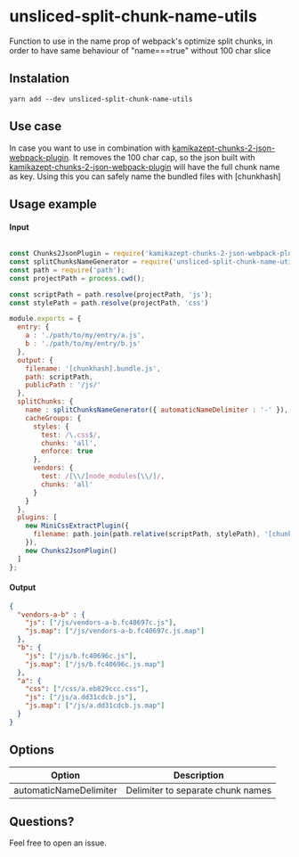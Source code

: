 # unsliced-split-chunk-name-utils
Function to use in the name prop of webpack's optimize split chunks, in order to have same behaviour of "name===true" without 100 char slice

## Instalation 

```
yarn add --dev unsliced-split-chunk-name-utils
```

## Use case

In case you want to use in combination with [kamikazept-chunks-2-json-webpack-plugin](https://github.com/kamikazePT/chunks-2-json-webpack-plugin).
It removes the 100 char cap, so the json built with [kamikazept-chunks-2-json-webpack-plugin](https://github.com/kamikazePT/chunks-2-json-webpack-plugin) will have the full chunk name as key.
Using this you can safely name the bundled files with [chunkhash]

## Usage example

#### Input

```javascript

const Chunks2JsonPlugin = require('kamikazept-chunks-2-json-webpack-plugin');
const splitChunksNameGenerator = require('unsliced-split-chunk-name-utils');
const path = require('path');
const projectPath = process.cwd();

const scriptPath = path.resolve(projectPath, 'js');
const stylePath = path.resolve(projectPath, 'css')

module.exports = {
  entry: {
    a : './path/to/my/entry/a.js',
    b : './path/to/my/entry/b.js'
  },
  output: {
    filename: '[chunkhash].bundle.js',
    path: scriptPath,
    publicPath : '/js/'
  },
  splitChunks: {
    name : splitChunksNameGenerator({ automaticNameDelimiter : '-' }),
    cacheGroups: {
      styles: {
        test: /\.css$/,
        chunks: 'all',
        enforce: true
      },
      vendors: {
        test: /[\\/]node_modules[\\/]/,
        chunks: 'all'
      }
    }
  },
  plugins: [
    new MiniCssExtractPlugin({
      filename: path.join(path.relative(scriptPath, stylePath), '[chunkhash].css'))
    }),
    new Chunks2JsonPlugin()
  ]
};

```

#### Output

```JSON
{
  "vendors-a-b" : {
    "js": ["/js/vendors-a-b.fc40697c.js"],
    "js.map": ["/js/vendors-a-b.fc40697c.js.map"]
  },
  "b": {
    "js": ["/js/b.fc40696c.js"],
    "js.map": ["/js/b.fc40696c.js.map"]
  },
  "a": {
    "css": ["/css/a.eb829ccc.css"],
    "js": ["/js/a.dd31cdcb.js"],
    "js.map": ["/js/a.dd31cdcb.js.map"]
  }
}
```

## Options

| Option | Description |
| ------------- |-------------|
| automaticNameDelimiter | Delimiter to separate chunk names |

## Questions? 

Feel free to open an issue. 